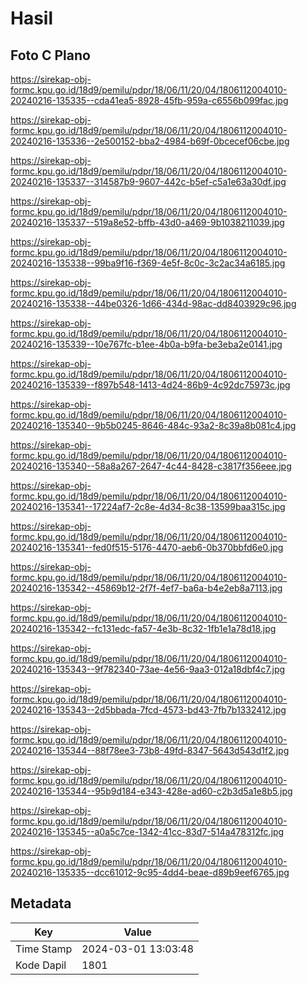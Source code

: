 # Hasil

## Foto C Plano

https://sirekap-obj-formc.kpu.go.id/18d9/pemilu/pdpr/18/06/11/20/04/1806112004010-20240216-135335--cda41ea5-8928-45fb-959a-c6556b099fac.jpg

https://sirekap-obj-formc.kpu.go.id/18d9/pemilu/pdpr/18/06/11/20/04/1806112004010-20240216-135336--2e500152-bba2-4984-b69f-0bcecef06cbe.jpg

https://sirekap-obj-formc.kpu.go.id/18d9/pemilu/pdpr/18/06/11/20/04/1806112004010-20240216-135337--314587b9-9607-442c-b5ef-c5a1e63a30df.jpg

https://sirekap-obj-formc.kpu.go.id/18d9/pemilu/pdpr/18/06/11/20/04/1806112004010-20240216-135337--519a8e52-bffb-43d0-a469-9b1038211039.jpg

https://sirekap-obj-formc.kpu.go.id/18d9/pemilu/pdpr/18/06/11/20/04/1806112004010-20240216-135338--99ba9f16-f369-4e5f-8c0c-3c2ac34a6185.jpg

https://sirekap-obj-formc.kpu.go.id/18d9/pemilu/pdpr/18/06/11/20/04/1806112004010-20240216-135338--44be0326-1d66-434d-98ac-dd8403929c96.jpg

https://sirekap-obj-formc.kpu.go.id/18d9/pemilu/pdpr/18/06/11/20/04/1806112004010-20240216-135339--10e767fc-b1ee-4b0a-b9fa-be3eba2e0141.jpg

https://sirekap-obj-formc.kpu.go.id/18d9/pemilu/pdpr/18/06/11/20/04/1806112004010-20240216-135339--f897b548-1413-4d24-86b9-4c92dc75973c.jpg

https://sirekap-obj-formc.kpu.go.id/18d9/pemilu/pdpr/18/06/11/20/04/1806112004010-20240216-135340--9b5b0245-8646-484c-93a2-8c39a8b081c4.jpg

https://sirekap-obj-formc.kpu.go.id/18d9/pemilu/pdpr/18/06/11/20/04/1806112004010-20240216-135340--58a8a267-2647-4c44-8428-c3817f356eee.jpg

https://sirekap-obj-formc.kpu.go.id/18d9/pemilu/pdpr/18/06/11/20/04/1806112004010-20240216-135341--17224af7-2c8e-4d34-8c38-13599baa315c.jpg

https://sirekap-obj-formc.kpu.go.id/18d9/pemilu/pdpr/18/06/11/20/04/1806112004010-20240216-135341--fed0f515-5176-4470-aeb6-0b370bbfd6e0.jpg

https://sirekap-obj-formc.kpu.go.id/18d9/pemilu/pdpr/18/06/11/20/04/1806112004010-20240216-135342--45869b12-2f7f-4ef7-ba6a-b4e2eb8a7113.jpg

https://sirekap-obj-formc.kpu.go.id/18d9/pemilu/pdpr/18/06/11/20/04/1806112004010-20240216-135342--fc131edc-fa57-4e3b-8c32-1fb1e1a78d18.jpg

https://sirekap-obj-formc.kpu.go.id/18d9/pemilu/pdpr/18/06/11/20/04/1806112004010-20240216-135343--9f782340-73ae-4e56-9aa3-012a18dbf4c7.jpg

https://sirekap-obj-formc.kpu.go.id/18d9/pemilu/pdpr/18/06/11/20/04/1806112004010-20240216-135343--2d5bbada-7fcd-4573-bd43-7fb7b1332412.jpg

https://sirekap-obj-formc.kpu.go.id/18d9/pemilu/pdpr/18/06/11/20/04/1806112004010-20240216-135344--88f78ee3-73b8-49fd-8347-5643d543d1f2.jpg

https://sirekap-obj-formc.kpu.go.id/18d9/pemilu/pdpr/18/06/11/20/04/1806112004010-20240216-135344--95b9d184-e343-428e-ad60-c2b3d5a1e8b5.jpg

https://sirekap-obj-formc.kpu.go.id/18d9/pemilu/pdpr/18/06/11/20/04/1806112004010-20240216-135345--a0a5c7ce-1342-41cc-83d7-514a478312fc.jpg

https://sirekap-obj-formc.kpu.go.id/18d9/pemilu/pdpr/18/06/11/20/04/1806112004010-20240216-135335--dcc61012-9c95-4dd4-beae-d89b9eef6765.jpg


## Metadata

| Key        | Value               |
| ---------- | ------------------- |
| Time Stamp | 2024-03-01 13:03:48 |
| Kode Dapil | 1801                |



